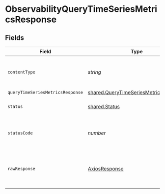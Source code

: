 # ObservabilityQueryTimeSeriesMetricsResponse


## Fields

| Field                                                                                                 | Type                                                                                                  | Required                                                                                              | Description                                                                                           |
| ----------------------------------------------------------------------------------------------------- | ----------------------------------------------------------------------------------------------------- | ----------------------------------------------------------------------------------------------------- | ----------------------------------------------------------------------------------------------------- |
| `contentType`                                                                                         | *string*                                                                                              | :heavy_check_mark:                                                                                    | HTTP response content type for this operation                                                         |
| `queryTimeSeriesMetricsResponse`                                                                      | [shared.QueryTimeSeriesMetricsResponse](../../../sdk/models/shared/querytimeseriesmetricsresponse.md) | :heavy_minus_sign:                                                                                    | OK                                                                                                    |
| `status`                                                                                              | [shared.Status](../../../sdk/models/shared/status.md)                                                 | :heavy_minus_sign:                                                                                    | Default error response                                                                                |
| `statusCode`                                                                                          | *number*                                                                                              | :heavy_check_mark:                                                                                    | HTTP response status code for this operation                                                          |
| `rawResponse`                                                                                         | [AxiosResponse](https://axios-http.com/docs/res_schema)                                               | :heavy_minus_sign:                                                                                    | Raw HTTP response; suitable for custom response parsing                                               |